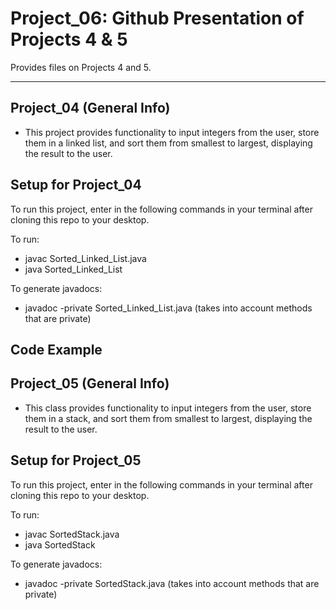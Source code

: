 # Project_06: Github Presentation of Projects 4 & 5
Provides files on Projects 4 and 5.

-------------------------------------------------------

## Project_04 (General Info)
 * This project provides functionality to input integers from the user,
store them in a linked list, and sort them from smallest to largest, displaying
the result to the user.

## Setup for Project_04
To run this project, enter in the following commands in your terminal after cloning
this repo to your desktop.

To run:

* javac Sorted_Linked_List.java
* java Sorted_Linked_List
  
To generate javadocs:

  * javadoc -private Sorted_Linked_List.java
  (takes into account methods that are private)

## Code Example


## Project_05 (General Info)
* This class provides functionality to input integers from the user,
store them in a stack, and sort them from smallest to largest, displaying the
result to the user.

## Setup for Project_05
To run this project, enter in the following commands in your terminal after cloning
this repo to your desktop.

To run:

* javac SortedStack.java
* java SortedStack
  
To generate javadocs:

  * javadoc -private SortedStack.java
  (takes into account methods that are private)
